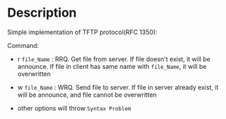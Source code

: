 # Description

Simple implementation of TFTP protocol(RFC 1350):

Command:

- r `file_Name` : RRQ. Get file from server. If file doesn't exist, it will be announce. If file in client has same name with `file_Name`, it will be overwritten

- w `file_Name` : WRQ. Send file to server. If file in server already exist, it will be announce, and file cannot be overwritten

- other options will throw `Syntax Problem`
